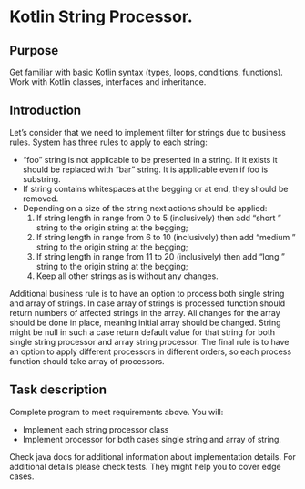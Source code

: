# Kotlin String Processor.

## Purpose
Get familiar with basic Kotlin syntax (types, loops, conditions, functions). Work with Kotlin classes, interfaces and inheritance.

## Introduction
Let’s consider that we need to implement filter for strings due to business rules. System has three rules to apply to each string:
* “foo” string is not applicable to be presented in a string. If it exists it should be replaced with “bar” string. It is applicable even if foo is substring.
* If string contains whitespaces at the begging or at end, they should be removed.
* Depending on a size of the string next actions should be applied:
    1.	If string length in range from 0 to 5 (inclusively) then add “short ” string to the origin string at the begging;
    2.	If string length in range from 6 to 10 (inclusively) then add “medium ” string to the origin string at the begging;
    3.	If string length in range from 11 to 20 (inclusively) then add “long ” string to the origin string at the begging;
    4.	Keep all other strings as is without any changes.

Additional business rule is to have an option to process both single string and array of strings. 
In case array of strings is processed function should return numbers of affected strings in the array.
All changes for the array should be done in place, meaning initial array should be changed.
String might be null in such a case return default value for that string for both single string processor and array string processor.
The final rule is to have an option to apply different processors in different orders, so each process function should take array of processors.

## Task description
Complete program to meet requirements above. You will:
* Implement each string processor class
* Implement processor for both cases single string and array of string.

Check java docs for additional information about implementation details.
For additional details please check tests. They might help you to cover edge cases.

